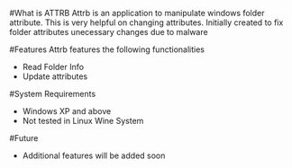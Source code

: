 #What is ATTRB
Attrb is an application to manipulate windows folder attribute. This is very helpful on changing attributes.
Initially created to fix folder attributes unecessary changes due to malware

#Features
Attrb features the following functionalities
- Read Folder Info
- Update attributes

#System Requirements
- Windows XP and above
- Not tested in Linux Wine System

#Future
- Additional features will be added soon
